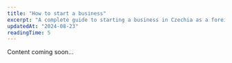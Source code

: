 ```yaml
---
title: "How to start a business"
excerpt: "A complete guide to starting a business in Czechia as a foreigner."
updatedAt: "2024-08-23"
readingTime: 5
---
```


Content coming soon...

